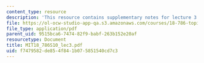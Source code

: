 ```yaml
---
content_type: resource
description: 'This resource contains supplementary notes for lecture 3. '
file: https://ol-ocw-studio-app-qa.s3.amazonaws.com/courses/18-786-topics-in-algebraic-number-theory-spring-2010/f7479582de854f841b075851540cd7c3_MIT18_786S10_lec3.pdf
file_type: application/pdf
parent_uid: 9515bca6-7474-82f9-babf-263b152e20af
resourcetype: Document
title: MIT18_786S10_lec3.pdf
uid: f7479582-de85-4f84-1b07-5851540cd7c3
---
```

